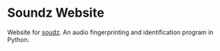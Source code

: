 # Soundz Website

Website for [soudz](https://soundz.jakerunzer.com). An audio fingerprinting and
identification program in Python.
